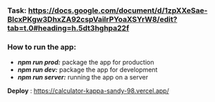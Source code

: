 ### Task: https://docs.google.com/document/d/1zpXXeSae-BlcxPKgw3DhxZA92cspVailrPYoaXSYrW8/edit?tab=t.0#heading=h.5dt3hghpa22f

### How to run the app:
-  ***npm run prod:*** package the app for production
-  ***npm run dev:*** package the app  for development
-  ***npm run server:*** running the app on a server

**Deploy** : https://calculator-kappa-sandy-98.vercel.app/


